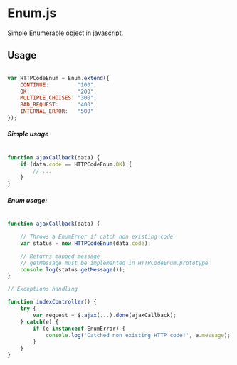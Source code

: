 Enum.js
=======

Simple Enumerable object in javascript.

Usage
-----

```javascript

var HTTPCodeEnum = Enum.extend({
    CONTINUE:         "100",
    OK:               "200",
    MULTIPLE_CHOISES: "300",
    BAD_REQUEST:      "400",
    INTERNAL_ERROR:   "500"
});

```

##### Simple usage

```javascript

function ajaxCallback(data) {
    if (data.code == HTTPCodeEnum.OK) {
        // ...
    }
}

```

##### Enum usage:

```javascript

function ajaxCallback(data) {

    // Throws a EnumError if catch non existing code
    var status = new HTTPCodeEnum(data.code);

    // Returns mapped message
    // getMessage must be implemented in HTTPCodeEnum.prototype
    console.log(status.getMessage());
}

// Exceptions handling

function indexController() {
    try {
        var request = $.ajax(...).done(ajaxCallback);
    } catch(e) {
        if (e instanceof EnumError) {
            console.log('Catched non existing HTTP code!', e.message);
        }
    }
}

```